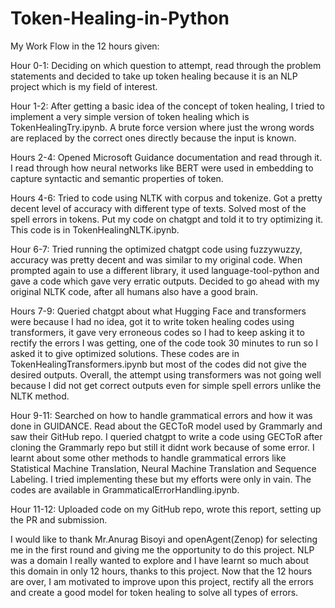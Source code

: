 # Token-Healing-in-Python

My Work Flow in the 12 hours given: 

Hour 0-1: Deciding on which question to attempt, read through the problem statements and decided to take up token healing because it is an NLP project which is my field of interest. 

Hour 1-2: After getting a basic idea of the concept of token healing, I tried to implement a very simple version of token healing which is TokenHealingTry.ipynb. A brute force version where just the wrong words are replaced by the correct ones directly because the input is known.

Hours 2-4: Opened Microsoft Guidance documentation and read through it. I read through how neural networks like BERT were used in embedding to capture syntactic and semantic properties of token. 

Hours 4-6: Tried to code using NLTK with corpus and tokenize. Got a pretty decent level of accuracy with different type of texts. Solved most of the spell errors in tokens. Put my code on chatgpt and told it to try optimizing it. This code is in TokenHealingNLTK.ipynb. 

Hour 6-7: Tried running the optimized chatgpt code using fuzzywuzzy, accuracy was pretty decent and was similar to my original code. When prompted again to use a different library, it used language-tool-python and gave a code which gave very erratic outputs. Decided to go ahead with my original NLTK code, after all humans also have a good brain.

Hours 7-9: Queried chatgpt about what Hugging Face and transformers were because I had no idea, got it to write token healing codes using transformers, it gave very erroneous codes so I had to keep asking it to rectify the errors I was getting, one of the code took 30 minutes to run so I asked it to give optimized solutions. These codes are in TokenHealingTransformers.ipynb but most of the codes did not give the desired outputs. Overall, the attempt using transformers was not going well because I did not get correct outputs even for simple spell errors unlike the NLTK method. 

Hour 9-11: Searched on how to handle grammatical errors and how it was done in GUIDANCE. Read about the GECToR model used by Grammarly and saw their GitHub repo. I queried chatgpt to write a code using GECToR after cloning the Grammarly repo but still it didnt work because of some error. I learnt about some other methods to handle grammatical errors like Statistical Machine Translation, Neural Machine Translation and Sequence Labeling. I tried implementing these but my efforts were only in vain. The codes are available in GrammaticalErrorHandling.ipynb. 

Hour 11-12: Uploaded code on my GitHub repo, wrote this report, setting up the PR and submission. 

I would like to thank Mr.Anurag Bisoyi and openAgent(Zenop) for selecting me in the first round and giving me the opportunity to do this project. NLP was a domain I really wanted to explore and I have learnt so much about this domain in only 12 hours, thanks to this project. Now that the 12 hours are over, I am motivated to improve upon this project, rectify all the errors and create a good model for token healing to solve all types of errors.
